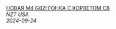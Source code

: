 <!--2024-09-24 07:00:27-->
<div class="yb">
  <a class="nodecor" href="/index.html?rabota/novaya_m4_g82_gonka_s_korvetom_s8">
    <img class="preview" data-videoid="UV8Jp1VhC38" src="https://i2.ytimg.com/vi/UV8Jp1VhC38/hqdefault.jpg" align="middle" alt="">
  </a>
  <div class="inlbl text">
    <a class="nodecor" href="/index.html?rabota/novaya_m4_g82_gonka_s_korvetom_s8">НОВАЯ М4 G82! ГОНКА С КОРВЕТОМ С8</a><br>
    <i class="smaller2">NZT USA</i><br>
    <i class="smaller3">2024-09-24</i>
  </div>
</div>
